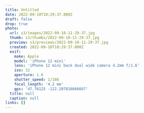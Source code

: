 ```yaml
---
title: Untitled
date: 2022-09-10T18:29:37.000Z
draft: false
drop: true
photo:
  url: s3/images/2022-09-10-11-29-37.jpg
  thumb: s3/thumbs/2022-09-10-11-29-37.jpg
  preview: s3/previews/2022-09-10-11-29-37.jpg
  created: 2022-09-10T18:29:37.000Z
  exif:
    make: Apple
    model: 'iPhone 12 mini'
    lens: 'iPhone 12 mini back dual wide camera 4.2mm f/1.6'
    iso: 32
    aperture: 1.6
    shutter_speed: 1/186
    focal_length: '4.2 mm'
    gps: '47.76125 -122.207816666667'
  title: null
  caption: null
links: []
---
```

